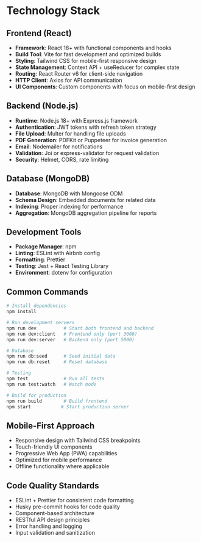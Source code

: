 # Technology Stack

## Frontend (React)
- **Framework**: React 18+ with functional components and hooks
- **Build Tool**: Vite for fast development and optimized builds
- **Styling**: Tailwind CSS for mobile-first responsive design
- **State Management**: Context API + useReducer for complex state
- **Routing**: React Router v6 for client-side navigation
- **HTTP Client**: Axios for API communication
- **UI Components**: Custom components with focus on mobile-first design

## Backend (Node.js)
- **Runtime**: Node.js 18+ with Express.js framework
- **Authentication**: JWT tokens with refresh token strategy
- **File Upload**: Multer for handling file uploads
- **PDF Generation**: PDFKit or Puppeteer for invoice generation
- **Email**: Nodemailer for notifications
- **Validation**: Joi or express-validator for request validation
- **Security**: Helmet, CORS, rate limiting

## Database (MongoDB)
- **Database**: MongoDB with Mongoose ODM
- **Schema Design**: Embedded documents for related data
- **Indexing**: Proper indexing for performance
- **Aggregation**: MongoDB aggregation pipeline for reports

## Development Tools
- **Package Manager**: npm
- **Linting**: ESLint with Airbnb config
- **Formatting**: Prettier
- **Testing**: Jest + React Testing Library
- **Environment**: dotenv for configuration

## Common Commands
```bash
# Install dependencies
npm install

# Run development servers
npm run dev          # Start both frontend and backend
npm run dev:client   # Frontend only (port 3000)
npm run dev:server   # Backend only (port 5000)

# Database
npm run db:seed      # Seed initial data
npm run db:reset     # Reset database

# Testing
npm test             # Run all tests
npm run test:watch   # Watch mode

# Build for production
npm run build        # Build frontend
npm start           # Start production server
```

## Mobile-First Approach
- Responsive design with Tailwind CSS breakpoints
- Touch-friendly UI components
- Progressive Web App (PWA) capabilities
- Optimized for mobile performance
- Offline functionality where applicable

## Code Quality Standards
- ESLint + Prettier for consistent code formatting
- Husky pre-commit hooks for code quality
- Component-based architecture
- RESTful API design principles
- Error handling and logging
- Input validation and sanitization